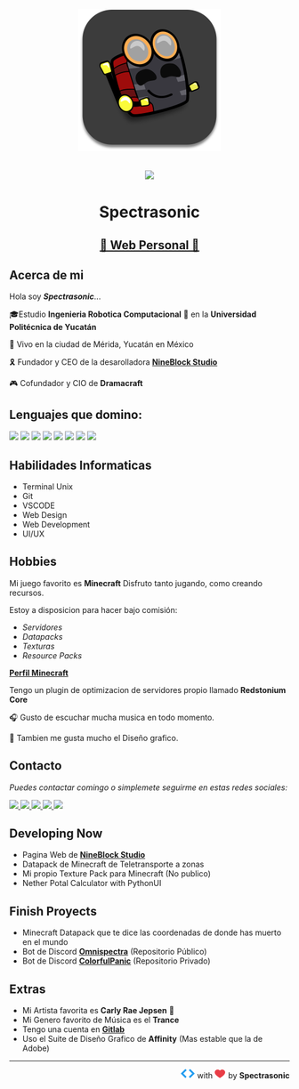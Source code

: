 <div align=center><img src="assets/profile.svg" alt="profile-spectra" border="0" width="256"> </div>
<br>

<!-- <div align=center>
<img src='https://img.shields.io/badge/-HTML-E34F26?style=for-the-badge&logo=html5&logoColor=ffffff'>
<img src='https://img.shields.io/badge/-css-1572B6?style=for-the-badge&logo=css3&logoColor=ffffff'>
<img src='https://img.shields.io/badge/-javascrpt-F7DF1E?style=for-the-badge&logo=JavaScript&logoColor=000000'>
<img src='https://img.shields.io/badge/-php-777BB4?style=for-the-badge&logo=php&logoColor=ffffff'>
<img src='https://img.shields.io/badge/-java-007396?style=for-the-badge&logo=Java&logoColor=ffffff'>
<img src='https://img.shields.io/badge/-lua-2C2D72?style=for-the-badge&logo=Lua&logoColor=ffffff'>
<img src='https://img.shields.io/badge/-C%23-239120?style=for-the-badge&logo=c%20sharp&logoColor=ffffff'>
<img src='https://img.shields.io/badge/git-%23F05033.svg?style=for-the-badge&logo=git&logoColor=white'>
<img src='https://img.shields.io/badge/c++-%2300599C.svg?style=for-the-badge&logo=c%2B%2B&logoColor=white'>
<img src='https://img.shields.io/badge/python-3670A0?style=for-the-badge&logo=python&logoColor=ffdd54'>
</div> -->

<div align="center">

![](https://komarev.com/ghpvc/?username=spectrasonic117&color=CF0234&style=for-the-badge)

</div>

<h1 align=center><b>Spectrasonic</b></h1>

<h2 align=center><a href="https://bit.ly/spectrasonic" target="_blank"><b>🌟 Web Personal 🌟</b></a></h2>

## Acerca de mi

Hola soy **_Spectrasonic_**...

🎓Estudio **Ingenieria Robotica Computacional** 🤖 en la **Universidad Politécnica de Yucatán**

📍 Vivo en la ciudad de Mérida, Yucatán en México

🎗️ Fundador y CEO de la desarolladora **[NineBlock Studio][10]**

🎮 Cofundador y CIO de **Dramacraft**

## Lenguajes que domino:

<img src='https://img.shields.io/badge/-HTML-E34F26?style=for-the-badge&logo=html5&logoColor=ffffff'>
<img src='https://img.shields.io/badge/-css-1572B6?style=for-the-badge&logo=css3&logoColor=ffffff'>
<img src='https://img.shields.io/badge/-javascrpt-F7DF1E?style=for-the-badge&logo=JavaScript&logoColor=000000'>
<img src='https://img.shields.io/badge/-php-777BB4?style=for-the-badge&logo=php&logoColor=ffffff'>
<!-- <img src='https://img.shields.io/badge/-java-007396?style=for-the-badge&logo=Java&logoColor=ffffff'> -->
<img src='https://img.shields.io/badge/-lua-2C2D72?style=for-the-badge&logo=Lua&logoColor=ffffff'>
<!-- <img src='https://img.shields.io/badge/-C%23-239120?style=for-the-badge&logo=c%20sharp&logoColor=ffffff'> -->
<img src='https://img.shields.io/badge/git-%23F05033.svg?style=for-the-badge&logo=git&logoColor=white'>
<img src='https://img.shields.io/badge/c++-%2300599C.svg?style=for-the-badge&logo=c%2B%2B&logoColor=white'>
<img src='https://img.shields.io/badge/python-3670A0?style=for-the-badge&logo=python&logoColor=ffdd54'/>

## Habilidades Informaticas

-   Terminal Unix
-   Git
-   VSCODE
-   Web Design
-   Web Development
-   UI/UX

## Hobbies

Mi juego favorito es **Minecraft** Disfruto tanto jugando, como creando recursos.

Estoy a disposicion para hacer bajo comisión:

-   _Servidores_
-   _Datapacks_
-   _Texturas_
-   _Resource Packs_

**[Perfil Minecraft][9]**

Tengo un plugin de optimizacion de servidores propio llamado **Redstonium Core**

🎧 Gusto de escuchar mucha musica en todo momento.

🎨 Tambien me gusta mucho el Diseño grafico.

## Contacto

_Puedes contactar comingo o simplemete seguirme en estas redes sociales:_

<a alt=twitter href=https://twitter.com/spectrasonic117> <img src='https://img.shields.io/badge/Twitter-%231DA1F2.svg?style=for-the-badge&logo=Twitter&logoColor=white'/> </a>
<a alt=instagram href=https://instagram.com/spectrasonic117> <img src='https://img.shields.io/badge/Instagram-%23E4405F.svg?style=for-the-badge&logo=Instagram&logoColor=white'/> </a>
<a href=https://gitlab.com/spectrasonic> <img src='https://img.shields.io/badge/gitlab-%23181717.svg?style=for-the-badge&logo=gitlab&logoColor=white'/> </a>
<a href=https://twitch.com/spectrasonic117> <img src='https://img.shields.io/badge/Twitch-%239146FF.svg?style=for-the-badge&logo=Twitch&logoColor=white'/> </a>
<a href='https://discord.gg/6v8C7X2Ekc'><img src='https://img.shields.io/badge/Redstonium quantum-%237289DA.svg?style=for-the-badge&logo=discord&logoColor=white' /> </a>

## Developing Now

-   Pagina Web de **[NineBlock Studio][10]**
-   Datapack de Minecraft de Teletransporte a zonas
-   Mi propio Texture Pack para Minecraft (No publico)
-   Nether Potal Calculator with PythonUI

## Finish Proyects

-   Minecraft Datapack que te dice las coordenadas de donde has muerto en el mundo
-   Bot de Discord **[Omnispectra][4]** (Repositorio Público)
-   Bot de Discord **[ColorfulPanic][5]** (Repositorio Privado)

## Extras

<!-- -   Tengo un album de Studio totalmente producido por mi en mi pagina de [Bandcamp][3] (No lo escuchen no sabia que hacia en ese entonces xd)
-   Uso **Ableton Live** para producicon de musica -->

-   Mi Artista favorita es **Carly Rae Jepsen** 💝
-   Mi Genero favorito de Música es el **Trance**
-   Tengo una cuenta en [**Gitlab**][7]
-   Uso el Suite de Diseño Grafico de **Affinity** (Mas estable que la de Adobe)

---

<p align="right"> <img src="assets/dev.svg" width="26"> with <img src="assets/heart.svg" width="20"> by <b>Spectrasonic</b><p>

<!--Links-->

[1]: https://twitter.com/spectrasonic117
[2]: https://instagram.com/spectrasonic117
[3]: https://spectrasonic.bandcamp.com/album/endless-summer
[4]: https://github.com/spectrasonic117/Omnispectra
[5]: https://twitter.com/colorful_panic
[6]: https://github.com/spectrasonic117
[7]: https://gitlab.com/spectrasonic117
[8]: https://twitch.tv/spectrasonic117
[9]: https://es.namemc.com/profile/Spectrasonic.1
[10]: https://twitter.com/NineBlockStudio
